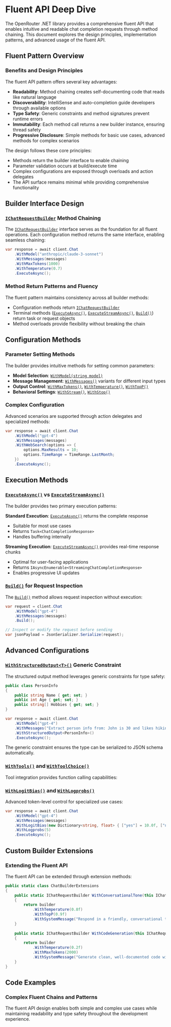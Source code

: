 # Fluent API Deep Dive

The OpenRouter .NET library provides a comprehensive fluent API that enables intuitive and readable chat completion requests through method chaining. This document explores the design principles, implementation patterns, and advanced usage of the fluent API.

## Fluent Pattern Overview

### Benefits and Design Principles

The fluent API pattern offers several key advantages:

- **Readability**: Method chaining creates self-documenting code that reads like natural language
- **Discoverability**: IntelliSense and auto-completion guide developers through available options
- **Type Safety**: Generic constraints and method signatures prevent runtime errors
- **Immutability**: Each method call returns a new builder instance, ensuring thread safety
- **Progressive Disclosure**: Simple methods for basic use cases, advanced methods for complex scenarios

The design follows these core principles:
- Methods return the builder interface to enable chaining
- Parameter validation occurs at build/execute time
- Complex configurations are exposed through overloads and action delegates
- The API surface remains minimal while providing comprehensive functionality

## Builder Interface Design

### [`IChatRequestBuilder`](OpenRouter/Services/Chat/IChatRequestBuilder.cs:7) Method Chaining

The [`IChatRequestBuilder`](OpenRouter/Services/Chat/IChatRequestBuilder.cs:7) interface serves as the foundation for all fluent operations. Each configuration method returns the same interface, enabling seamless chaining:

```csharp
var response = await client.Chat
    .WithModel("anthropic/claude-3-sonnet")
    .WithMessages(messages)
    .WithMaxTokens(1000)
    .WithTemperature(0.7)
    .ExecuteAsync();
```

### Method Return Patterns and Fluency

The fluent pattern maintains consistency across all builder methods:
- Configuration methods return [`IChatRequestBuilder`](OpenRouter/Services/Chat/IChatRequestBuilder.cs:7)
- Terminal methods ([`ExecuteAsync()`](OpenRouter/Services/Chat/IChatRequestBuilder.cs:42), [`ExecuteStreamAsync()`](OpenRouter/Services/Chat/IChatRequestBuilder.cs:43), [`Build()`](OpenRouter/Services/Chat/IChatRequestBuilder.cs:45)) return task or request objects
- Method overloads provide flexibility without breaking the chain

<!-- C# Code Example: Fluent chain demonstrating return patterns -->

## Configuration Methods

### Parameter Setting Methods

The builder provides intuitive methods for setting common parameters:

- **Model Selection**: [`WithModel(string model)`](OpenRouter/Services/Chat/IChatRequestBuilder.cs:8)
- **Message Management**: [`WithMessages()`](OpenRouter/Services/Chat/IChatRequestBuilder.cs:9) variants for different input types
- **Output Control**: [`WithMaxTokens()`](OpenRouter/Services/Chat/IChatRequestBuilder.cs:17), [`WithTemperature()`](OpenRouter/Services/Chat/IChatRequestBuilder.cs:22), [`WithTopP()`](OpenRouter/Services/Chat/IChatRequestBuilder.cs:23)
- **Behavioral Settings**: [`WithStream()`](OpenRouter/Services/Chat/IChatRequestBuilder.cs:18), [`WithStop()`](OpenRouter/Services/Chat/IChatRequestBuilder.cs:19)

### Complex Configuration

Advanced scenarios are supported through action delegates and specialized methods:

```csharp
var response = await client.Chat
    .WithModel("gpt-4")
    .WithMessages(messages)
    .WithWebSearch(options => {
        options.MaxResults = 10;
        options.TimeRange = TimeRange.LastMonth;
    })
    .ExecuteAsync();
```

<!-- C# Code Example: Complex configuration with nested options -->

## Execution Methods

### [`ExecuteAsync()`](OpenRouter/Services/Chat/IChatRequestBuilder.cs:42) vs [`ExecuteStreamAsync()`](OpenRouter/Services/Chat/IChatRequestBuilder.cs:43)

The builder provides two primary execution patterns:

**Standard Execution**: [`ExecuteAsync()`](OpenRouter/Services/Chat/IChatRequestBuilder.cs:42) returns the complete response
- Suitable for most use cases
- Returns `Task<ChatCompletionResponse>`
- Handles buffering internally

**Streaming Execution**: [`ExecuteStreamAsync()`](OpenRouter/Services/Chat/IChatRequestBuilder.cs:43) provides real-time response chunks
- Optimal for user-facing applications
- Returns `IAsyncEnumerable<StreamingChatCompletionResponse>`
- Enables progressive UI updates

### [`Build()`](OpenRouter/Services/Chat/IChatRequestBuilder.cs:45) for Request Inspection

The [`Build()`](OpenRouter/Services/Chat/IChatRequestBuilder.cs:45) method allows request inspection without execution:

```csharp
var request = client.Chat
    .WithModel("gpt-4")
    .WithMessages(messages)
    .Build();

// Inspect or modify the request before sending
var jsonPayload = JsonSerializer.Serialize(request);
```

<!-- C# Code Example: Request inspection and modification -->

## Advanced Configurations

### [`WithStructuredOutput<T>()`](OpenRouter/Services/Chat/IChatRequestBuilder.cs:20) Generic Constraint

The structured output method leverages generic constraints for type safety:

```csharp
public class PersonInfo
{
    public string Name { get; set; }
    public int Age { get; set; }
    public string[] Hobbies { get; set; }
}

var response = await client.Chat
    .WithModel("gpt-4")
    .WithMessages("Extract person info from: John is 30 and likes hiking, reading.")
    .WithStructuredOutput<PersonInfo>()
    .ExecuteAsync();
```

The generic constraint ensures the type can be serialized to JSON schema automatically.

### [`WithTools()`](OpenRouter/Services/Chat/IChatRequestBuilder.cs:15) and [`WithToolChoice()`](OpenRouter/Services/Chat/IChatRequestBuilder.cs:16)

Tool integration provides function calling capabilities:

<!-- C# Code Example: Tool definition and usage -->

### [`WithLogitBias()`](OpenRouter/Services/Chat/IChatRequestBuilder.cs:34) and [`WithLogprobs()`](OpenRouter/Services/Chat/IChatRequestBuilder.cs:35)

Advanced token-level control for specialized use cases:

```csharp
var response = await client.Chat
    .WithModel("gpt-4")
    .WithMessages(messages)
    .WithLogitBias(new Dictionary<string, float> { ["yes"] = 10.0f, ["no"] = -10.0f })
    .WithLogprobs(5)
    .ExecuteAsync();
```

<!-- C# Code Example: Logit bias and log probability configuration -->

## Custom Builder Extensions

### Extending the Fluent API

The fluent API can be extended through extension methods:

```csharp
public static class ChatBuilderExtensions
{
    public static IChatRequestBuilder WithConversationalTone(this IChatRequestBuilder builder)
    {
        return builder
            .WithTemperature(0.8f)
            .WithTopP(0.9f)
            .WithSystemMessage("Respond in a friendly, conversational tone.");
    }
    
    public static IChatRequestBuilder WithCodeGeneration(this IChatRequestBuilder builder)
    {
        return builder
            .WithTemperature(0.2f)
            .WithMaxTokens(2000)
            .WithSystemMessage("Generate clean, well-documented code with explanations.");
    }
}
```

<!-- C# Code Example: Custom extension methods for domain-specific configurations -->

## Code Examples

### Complex Fluent Chains and Patterns

<!-- C# Code Example: Multi-turn conversation with tools and structured output -->
<!-- C# Code Example: Conditional configuration based on runtime parameters -->
<!-- C# Code Example: Parallel request building with shared base configuration -->
<!-- C# Code Example: Error handling within fluent chains -->
<!-- C# Code Example: Integration with dependency injection and configuration services -->

The fluent API design enables both simple and complex use cases while maintaining readability and type safety throughout the development experience.